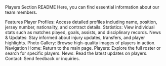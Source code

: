 Players Section README
Here, you can find essential information about our team members.

Features
Player Profiles: Access detailed profiles including name, position, jersey number, nationality, and contract details.
Statistics: View individual stats such as matches played, goals, assists, and disciplinary records.
News & Updates: Stay informed about injury updates, transfers, and player highlights.
Photo Gallery: Browse high-quality images of players in action.
Navigation
Home: Return to the main page.
Players: Explore the full roster or search for specific players.
News: Read the latest updates on players.
Contact: Send feedback or inquiries.

